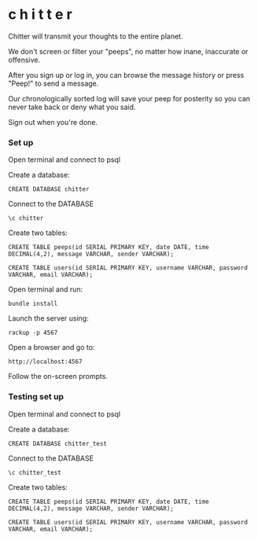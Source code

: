 c h i t t e r
=================

Chitter will transmit your thoughts to the entire planet.

We don't screen or filter your "peeps", no matter how inane, inaccurate or offensive.

After you sign up or log in, you can browse the message history or press  "Peep!" to send a message.

Our chronologically sorted log will save your peep for posterity so you can never take back or deny what you said.

Sign out when you're done.

<h3>Set up</h3>

Open terminal and connect to psql

Create a database:

```
CREATE DATABASE chitter

```

Connect to the DATABASE

```
\c chitter
```

Create two tables:

```
CREATE TABLE peeps(id SERIAL PRIMARY KEY, date DATE, time DECIMAL(4,2), message VARCHAR, sender VARCHAR);

CREATE TABLE users(id SERIAL PRIMARY KEY, username VARCHAR, password VARCHAR, email VARCHAR);

```

Open terminal and run:

```
bundle install
```

Launch the server using:

```
rackup -p 4567

```

Open a browser and go to:

```
http://localhost:4567

```

Follow the on-screen prompts.


<h3> Testing set up </h3>

Open terminal and connect to psql

Create a database:

```
CREATE DATABASE chitter_test

```

Connect to the DATABASE

```
\c chitter_test
```

Create two tables:

```
CREATE TABLE peeps(id SERIAL PRIMARY KEY, date DATE, time DECIMAL(4,2), message VARCHAR, sender VARCHAR);

CREATE TABLE users(id SERIAL PRIMARY KEY, username VARCHAR, password VARCHAR, email VARCHAR);

```
